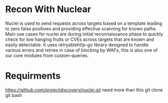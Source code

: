 # Recon With Nuclear

Nuclei is used to send requests across targets based on a template leading to zero false positives and providing effective scanning for known paths. Main use cases for nuclei are during initial reconnaissance phase to quickly check for low hanging fruits or CVEs across targets that are known and easily detectable. It uses retryablehttp-go library designed to handle various errors and retries in case of blocking by WAFs, this is also one of our core modules from custom-queries.


# Requirments

https://github.com/projectdiscovery/nuclei.git
need more than this
git clone
git bash
